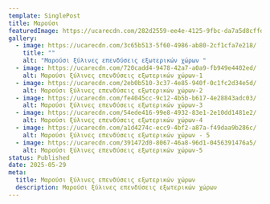 ```yaml
---
template: SinglePost
title: Μαρούσι
featuredImage: https://ucarecdn.com/282d2559-ee4e-4125-9fbc-da7a5d8cffda/
gallery:
  - image: https://ucarecdn.com/3c65b513-5f60-4986-ab80-2cf1cfa7e218/
    title: ""
    alt: "Μαρούσι ξύλινες επενδύσεις εξωτερικών χώρων "
  - image: https://ucarecdn.com/720cadd4-9478-42a7-a0a9-fb949e4402ed/
    alt: Μαρούσι ξύλινες επενδύσεις εξωτερικών χώρων-1
  - image: https://ucarecdn.com/2eb0b510-3c37-4e85-940f-0c1fc2d34e5d/
    alt: Μαρούσι ξύλινες επενδύσεις εξωτερικών χώρων-2
  - image: https://ucarecdn.com/fe4045cc-9c12-4b5b-b617-4e28843adc03/
    alt: Μαρούσι ξύλινες επενδύσεις εξωτερικών χώρων-3
  - image: https://ucarecdn.com/54ede416-99e8-4932-83e1-2e10dd1481e2/
    alt: Μαρούσι ξύλινες επενδύσεις εξωτερικών χώρων-4
  - image: https://ucarecdn.com/a1d4274c-ecc9-4bf2-a87a-f49daa9b286c/
    alt: Μαρούσι ξύλινες επενδύσεις εξωτερικών χώρων - 5
  - image: https://ucarecdn.com/391472d0-8067-46a8-96d1-0456391476a5/
    alt: Μαρούσι ξύλινες επενδύσεις εξωτερικών χώρων-5
status: Published
date: 2025-05-29
meta:
  title: Μαρούσι ξύλινες επενδύσεις εξωτερικών χώρων
  description: Μαρούσι ξύλινες επενδύσεις εξωτερικών χώρων
---
```

